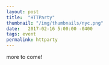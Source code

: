 ```yaml
---
layout: post
title:  "HTTParty"
thumbnail: "/img/thumbnails/nyc.png"
date:   2017-02-16 5:00:00 -0400
tags: event
permalink: httparty
---
```


more to come!